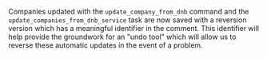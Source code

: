 Companies updated with the `update_company_from_dnb` command and the 
`update_companies_from_dnb_service` task are now saved with a reversion version
which has a meaningful identifier in the comment. This identifier will help provide
the groundwork for an "undo tool" which will allow us to reverse these automatic
updates in the event of a problem.
